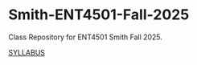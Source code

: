 # Smith-ENT4501-Fall-2025
Class Repository for ENT4501 Smith Fall 2025.

[SYLLABUS](https://citytech-cuny.simplesyllabus.com/doc/o8qli4p4h/Fall-2025-%281259%29-ENT-4501-H20-Culmination-Project?mode=view)


